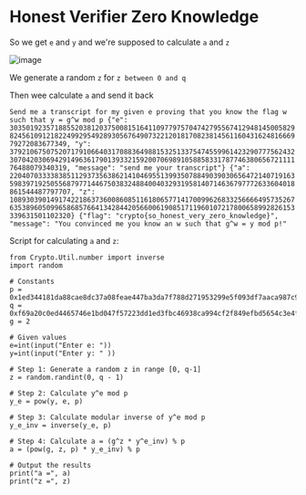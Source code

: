 # Honest Verifier Zero Knowledge

So we get `e` and `y` and we're supposed to calculate `a` and `z`

![image](https://github.com/user-attachments/assets/942d8df0-35fc-456b-9da0-628b05024c8b)

We generate a random `z` for `z between 0 and q`

Then wee calculate `a` and send it back

`Send me a transcript for my given e proving that you know the flag w such that y = g^w mod p
{"e": 3035019235718855203812037500815164110977975704742795567412948145005829824561091218224992954928930567649073221201817082381456116043162481666979272083677349, "y": 3792106750752071791066403170883649881532513375474559961423290777562432307042030694291496361790139332159200706989105885833178774638065672111176488079340319, "message": "send me your transcript"}
{"a": 22040703333838511293735638621410469551399350788490390306564721407191635983971925055687977144675038324884004032931958140714636797772633604018861544487797707, "z": 10893039014917422186373600860851161806577141700996268332566664957352676353896050996586857664134284420566006190851711960107217800658992826153339631501102320}
{"flag": "crypto{so_honest_very_zero_knowledge}", "message": "You convinced me you know an w such that g^w = y mod p!"`

Script for calculating `a` and `z`:

```python3
from Crypto.Util.number import inverse
import random

# Constants
p = 0x1ed344181da88cae8dc37a08feae447ba3da7f788d271953299e5f093df7aaca987c9f653ed7e43bad576cc5d22290f61f32680736be4144642f8bea6f5bf55ef
q = 0xf69a20c0ed4465746e1bd047f57223dd1ed3fbc46938ca994cf2f849efbd5654c3e4fb29f6bf21dd6abb662e911487b0f9934039b5f20a23217c5f537adfaaf7
g = 2

# Given values
e=int(input("Enter e: "))
y=int(input("Enter y: " ))

# Step 1: Generate a random z in range [0, q-1]
z = random.randint(0, q - 1)

# Step 2: Calculate y^e mod p
y_e = pow(y, e, p)

# Step 3: Calculate modular inverse of y^e mod p
y_e_inv = inverse(y_e, p)

# Step 4: Calculate a = (g^z * y^e_inv) % p
a = (pow(g, z, p) * y_e_inv) % p

# Output the results
print("a =", a)
print("z =", z)
```
